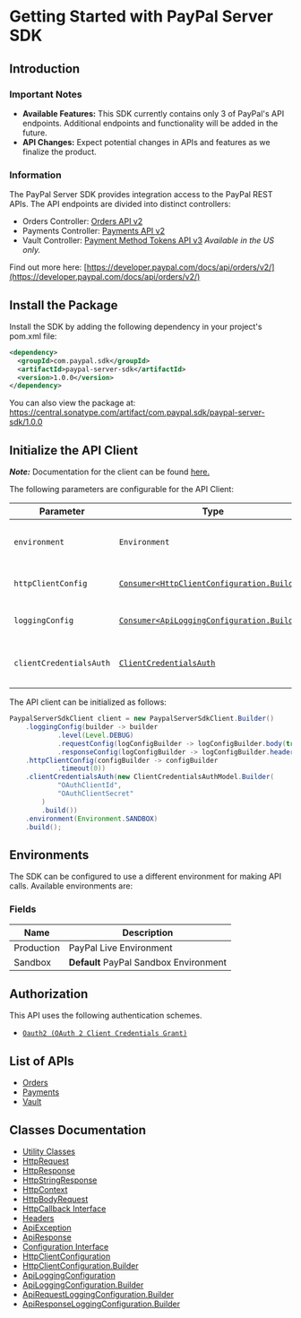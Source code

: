 
# Getting Started with PayPal Server SDK

## Introduction

### Important Notes

- **Available Features:** This SDK currently contains only 3 of PayPal's API endpoints. Additional endpoints and functionality will be added in the future.
- **API Changes:** Expect potential changes in APIs and features as we finalize the product.

### Information

The PayPal Server SDK provides integration access to the PayPal REST APIs. The API endpoints are divided into distinct controllers:

- Orders Controller: <a href="https://developer.paypal.com/docs/api/orders/v2/">Orders API v2</a>
- Payments Controller: <a href="https://developer.paypal.com/docs/api/payments/v2/">Payments API v2</a>
- Vault Controller: <a href="https://developer.paypal.com/docs/api/payment-tokens/v3/">Payment Method Tokens API v3</a> *Available in the US only.*

Find out more here: [https://developer.paypal.com/docs/api/orders/v2/](https://developer.paypal.com/docs/api/orders/v2/)

## Install the Package

Install the SDK by adding the following dependency in your project's pom.xml file:

```xml
<dependency>
  <groupId>com.paypal.sdk</groupId>
  <artifactId>paypal-server-sdk</artifactId>
  <version>1.0.0</version>
</dependency>
```

You can also view the package at:
https://central.sonatype.com/artifact/com.paypal.sdk/paypal-server-sdk/1.0.0

## Initialize the API Client

**_Note:_** Documentation for the client can be found [here.](https://www.github.com/paypal/PayPal-Java-Server-SDK/tree/1.0.0/doc/client.md)

The following parameters are configurable for the API Client:

| Parameter | Type | Description |
|  --- | --- | --- |
| `environment` | `Environment` | The API environment. <br> **Default: `Environment.SANDBOX`** |
| `httpClientConfig` | [`Consumer<HttpClientConfiguration.Builder>`](https://www.github.com/paypal/PayPal-Java-Server-SDK/tree/1.0.0/doc/http-client-configuration-builder.md) | Set up Http Client Configuration instance. |
| `loggingConfig` | [`Consumer<ApiLoggingConfiguration.Builder>`](https://www.github.com/paypal/PayPal-Java-Server-SDK/tree/1.0.0/doc/api-logging-configuration-builder.md) | Set up Logging Configuration instance. |
| `clientCredentialsAuth` | [`ClientCredentialsAuth`](https://www.github.com/paypal/PayPal-Java-Server-SDK/tree/1.0.0/doc/auth/oauth-2-client-credentials-grant.md) | The Credentials Setter for OAuth 2 Client Credentials Grant |

The API client can be initialized as follows:

```java
PaypalServerSdkClient client = new PaypalServerSdkClient.Builder()
    .loggingConfig(builder -> builder
            .level(Level.DEBUG)
            .requestConfig(logConfigBuilder -> logConfigBuilder.body(true))
            .responseConfig(logConfigBuilder -> logConfigBuilder.headers(true)))
    .httpClientConfig(configBuilder -> configBuilder
            .timeout(0))
    .clientCredentialsAuth(new ClientCredentialsAuthModel.Builder(
            "OAuthClientId",
            "OAuthClientSecret"
        )
        .build())
    .environment(Environment.SANDBOX)
    .build();
```

## Environments

The SDK can be configured to use a different environment for making API calls. Available environments are:

### Fields

| Name | Description |
|  --- | --- |
| Production | PayPal Live Environment |
| Sandbox | **Default** PayPal Sandbox Environment |

## Authorization

This API uses the following authentication schemes.

* [`Oauth2 (OAuth 2 Client Credentials Grant)`](https://www.github.com/paypal/PayPal-Java-Server-SDK/tree/1.0.0/doc/auth/oauth-2-client-credentials-grant.md)

## List of APIs

* [Orders](https://www.github.com/paypal/PayPal-Java-Server-SDK/tree/1.0.0/doc/controllers/orders.md)
* [Payments](https://www.github.com/paypal/PayPal-Java-Server-SDK/tree/1.0.0/doc/controllers/payments.md)
* [Vault](https://www.github.com/paypal/PayPal-Java-Server-SDK/tree/1.0.0/doc/controllers/vault.md)

## Classes Documentation

* [Utility Classes](https://www.github.com/paypal/PayPal-Java-Server-SDK/tree/1.0.0/doc/utility-classes.md)
* [HttpRequest](https://www.github.com/paypal/PayPal-Java-Server-SDK/tree/1.0.0/doc/http-request.md)
* [HttpResponse](https://www.github.com/paypal/PayPal-Java-Server-SDK/tree/1.0.0/doc/http-response.md)
* [HttpStringResponse](https://www.github.com/paypal/PayPal-Java-Server-SDK/tree/1.0.0/doc/http-string-response.md)
* [HttpContext](https://www.github.com/paypal/PayPal-Java-Server-SDK/tree/1.0.0/doc/http-context.md)
* [HttpBodyRequest](https://www.github.com/paypal/PayPal-Java-Server-SDK/tree/1.0.0/doc/http-body-request.md)
* [HttpCallback Interface](https://www.github.com/paypal/PayPal-Java-Server-SDK/tree/1.0.0/doc/http-callback-interface.md)
* [Headers](https://www.github.com/paypal/PayPal-Java-Server-SDK/tree/1.0.0/doc/headers.md)
* [ApiException](https://www.github.com/paypal/PayPal-Java-Server-SDK/tree/1.0.0/doc/api-exception.md)
* [ApiResponse](https://www.github.com/paypal/PayPal-Java-Server-SDK/tree/1.0.0/doc/api-response.md)
* [Configuration Interface](https://www.github.com/paypal/PayPal-Java-Server-SDK/tree/1.0.0/doc/configuration-interface.md)
* [HttpClientConfiguration](https://www.github.com/paypal/PayPal-Java-Server-SDK/tree/1.0.0/doc/http-client-configuration.md)
* [HttpClientConfiguration.Builder](https://www.github.com/paypal/PayPal-Java-Server-SDK/tree/1.0.0/doc/http-client-configuration-builder.md)
* [ApiLoggingConfiguration](https://www.github.com/paypal/PayPal-Java-Server-SDK/tree/1.0.0/doc/api-logging-configuration.md)
* [ApiLoggingConfiguration.Builder](https://www.github.com/paypal/PayPal-Java-Server-SDK/tree/1.0.0/doc/api-logging-configuration-builder.md)
* [ApiRequestLoggingConfiguration.Builder](https://www.github.com/paypal/PayPal-Java-Server-SDK/tree/1.0.0/doc/api-request-logging-configuration-builder.md)
* [ApiResponseLoggingConfiguration.Builder](https://www.github.com/paypal/PayPal-Java-Server-SDK/tree/1.0.0/doc/api-response-logging-configuration-builder.md)

